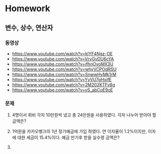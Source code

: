 # Homework

## 변수, 상수, 연산자
### 동영상
* https://www.youtube.com/watch?v=klYF4Ngz-OE
* https://www.youtube.com/watch?v=VrvGyDU6cYA
* https://www.youtube.com/watch?v=ifhnOyoMX3U
* https://www.youtube.com/watch?v=whyVCPOdRSU
* https://www.youtube.com/watch?v=SnwwHvMk1rM
* https://www.youtube.com/watch?v=YvVU7gHxifE
* https://www.youtube.com/watch?v=2M202KTFv8g
* https://www.youtube.com/watch?v=vS_abCoE9oE

### 문제
1. 4명이서 회비 각자 10만원씩 냈고 총 24만원을 사용하였다. 각자 나누어 받아야 할 금액은?

2. 1억원을 카카오뱅크의 1년 정기예금에 가입 하였다. 연 이자율이 1.2%이지만, 이자에 대한 세금이 15.4%이다. 예금 만기후 받을 실수령 금액은?

3. 
